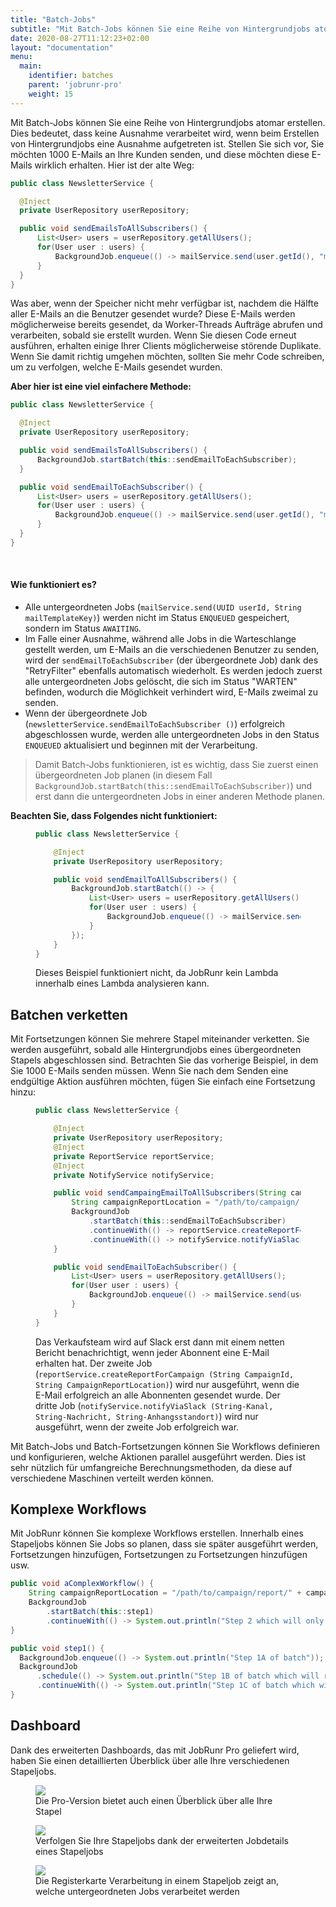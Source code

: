 ```yaml
---
title: "Batch-Jobs"
subtitle: "Mit Batch-Jobs können Sie eine Reihe von Hintergrundjobs atomar erstellen."
date: 2020-08-27T11:12:23+02:00
layout: "documentation"
menu: 
  main: 
    identifier: batches
    parent: 'jobrunr-pro'
    weight: 15
---
```


Mit Batch-Jobs können Sie eine Reihe von Hintergrundjobs atomar erstellen. Dies bedeutet, dass keine Ausnahme verarbeitet wird, wenn beim Erstellen von Hintergrundjobs eine Ausnahme aufgetreten ist. Stellen Sie sich vor, Sie möchten 1000 E-Mails an Ihre Kunden senden, und diese möchten diese E-Mails wirklich erhalten. Hier ist der alte Weg:

```java
public class NewsletterService {

  @Inject
  private UserRepository userRepository;

  public void sendEmailsToAllSubscribers() {
      List<User> users = userRepository.getAllUsers();
      for(User user : users) {
          BackgroundJob.enqueue(() -> mailService.send(user.getId(), "mail-template-key"));
      }
  }
}
```

Was aber, wenn der Speicher nicht mehr verfügbar ist, nachdem die Hälfte aller E-Mails an die Benutzer gesendet wurde? Diese E-Mails werden möglicherweise bereits gesendet, da Worker-Threads Aufträge abrufen und verarbeiten, sobald sie erstellt wurden. Wenn Sie diesen Code erneut ausführen, erhalten einige Ihrer Clients möglicherweise störende Duplikate. Wenn Sie damit richtig umgehen möchten, sollten Sie mehr Code schreiben, um zu verfolgen, welche E-Mails gesendet wurden.

__Aber hier ist eine viel einfachere Methode:__

```java
public class NewsletterService {

  @Inject
  private UserRepository userRepository;

  public void sendEmailsToAllSubscribers() {
      BackgroundJob.startBatch(this::sendEmailToEachSubscriber);
  }

  public void sendEmailToEachSubscriber() {
      List<User> users = userRepository.getAllUsers();
      for(User user : users) {
          BackgroundJob.enqueue(() -> mailService.send(user.getId(), "mail-template-key"));
      }
  }
}
```
<br>

#### Wie funktioniert es?
- Alle untergeordneten Jobs (`mailService.send(UUID userId, String mailTemplateKey)`) werden nicht im Status `ENQUEUED` gespeichert, sondern im Status `AWAITING`.
- Im Falle einer Ausnahme, während alle Jobs in die Warteschlange gestellt werden, um E-Mails an die verschiedenen Benutzer zu senden, wird der `sendEmailToEachSubscriber` (der übergeordnete Job) dank des "RetryFilter" ebenfalls automatisch wiederholt. Es werden jedoch zuerst alle untergeordneten Jobs gelöscht, die sich im Status "WARTEN" befinden, wodurch die Möglichkeit verhindert wird, E-Mails zweimal zu senden.
- Wenn der übergeordnete Job (`newsletterService.sendEmailToEachSubscriber ()`) erfolgreich abgeschlossen wurde, werden alle untergeordneten Jobs in den Status `ENQUEUED` aktualisiert und beginnen mit der Verarbeitung.


> Damit Batch-Jobs funktionieren, ist es wichtig, dass Sie zuerst einen übergeordneten Job planen (in diesem Fall `BackgroundJob.startBatch(this::sendEmailToEachSubscriber)`) und erst dann die untergeordneten Jobs in einer anderen Methode planen.

__Beachten Sie, dass Folgendes nicht funktioniert:__
<figure>

```java
public class NewsletterService {

    @Inject
    private UserRepository userRepository;

    public void sendEmailToAllSubscribers() {
        BackgroundJob.startBatch(() -> {
            List<User> users = userRepository.getAllUsers();
            for(User user : users) {
                BackgroundJob.enqueue(() -> mailService.send(user.getId(), "mail-template-key"));
            }
        });
    }
}
```
<figcaption> Dieses Beispiel funktioniert nicht, da JobRunr kein Lambda innerhalb eines Lambda analysieren kann. </figcaption>
</figure>

## Batchen verketten
Mit Fortsetzungen können Sie mehrere Stapel miteinander verketten. Sie werden ausgeführt, sobald alle Hintergrundjobs eines übergeordneten Stapels abgeschlossen sind. Betrachten Sie das vorherige Beispiel, in dem Sie 1000 E-Mails senden müssen. Wenn Sie nach dem Senden eine endgültige Aktion ausführen möchten, fügen Sie einfach eine Fortsetzung hinzu:

<figure>

```java
public class NewsletterService {

    @Inject
    private UserRepository userRepository;
    @Inject
    private ReportService reportService;
    @Inject
    private NotifyService notifyService;

    public void sendCampaingEmailToAllSubscribers(String campaignId) {
        String campaignReportLocation = "/path/to/campaign/report/" + campaignId + ".csv";
        BackgroundJob
            .startBatch(this::sendEmailToEachSubscriber)
            .continueWith(() -> reportService.createReportForCampaign(campaignId, campaignReportLocation))
            .continueWith(() -> notifyService.notifyViaSlack("sales-team", "Successfully sent newsletter for campaign " + campaignId, campaignReportLocation));
    }

    public void sendEmailToEachSubscriber() {
        List<User> users = userRepository.getAllUsers();
        for(User user : users) {
            BackgroundJob.enqueue(() -> mailService.send(user.getId(), "mail-template-key"));
        }
    }
}
```
<figcaption>

Das Verkaufsteam wird auf Slack erst dann mit einem netten Bericht benachrichtigt, wenn jeder Abonnent eine E-Mail erhalten hat. Der zweite Job (`reportService.createReportForCampaign (String CampaignId, String CampaignReportLocation)`) wird nur ausgeführt, wenn die E-Mail erfolgreich an alle Abonnenten gesendet wurde. Der dritte Job (`notifyService.notifyViaSlack (String-Kanal, String-Nachricht, String-Anhangsstandort)`) wird nur ausgeführt, wenn der zweite Job erfolgreich war.
</figcaption>
</figure>

Mit Batch-Jobs und Batch-Fortsetzungen können Sie Workflows definieren und konfigurieren, welche Aktionen parallel ausgeführt werden. Dies ist sehr nützlich für umfangreiche Berechnungsmethoden, da diese auf verschiedene Maschinen verteilt werden können.

## Komplexe Workflows
Mit JobRunr können Sie komplexe Workflows erstellen. Innerhalb eines Stapeljobs können Sie Jobs so planen, dass sie später ausgeführt werden, Fortsetzungen hinzufügen, Fortsetzungen zu Fortsetzungen hinzufügen usw.

```java
public void aComplexWorkflow() {
    String campaignReportLocation = "/path/to/campaign/report/" + campaignId + ".csv";
    BackgroundJob
        .startBatch(this::step1)
        .continueWith(() -> System.out.println("Step 2 which will only run after Step 1 completely succeeded"));
}

public void step1() {
  BackgroundJob.enqueue(() -> System.out.println("Step 1A of batch"));
  BackgroundJob
      .schedule(() -> System.out.println("Step 1B of batch which will run tomorrow"), now().add(24, HOURS))
      .continueWith(() -> System.out.println("Step 1C of batch which will run just after Step 1B has succeeded"));
}

```

## Dashboard
Dank des erweiterten Dashboards, das mit JobRunr Pro geliefert wird, haben Sie einen detaillierten Überblick über alle Ihre verschiedenen Stapeljobs.
<figure>
<img src="/documentation/jobrunr-pro-batches.png" class="kg-image">
<figcaption> Die Pro-Version bietet auch einen Überblick über alle Ihre Stapel </figcaption>
</figure>

<figure>
<img src="/documentation/jobrunr-pro-batch-details.png" class="kg-image">
<figcaption> Verfolgen Sie Ihre Stapeljobs dank der erweiterten Jobdetails eines Stapeljobs </figcaption>
</figure>

<figure>
<img src="/documentation/jobrunr-pro-batch-details-processing.png" class="kg-image">
<figcaption> Die Registerkarte Verarbeitung in einem Stapeljob zeigt an, welche untergeordneten Jobs verarbeitet werden </figcaption>
</figure>